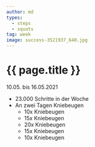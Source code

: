 ```yaml
---
author: md
types:
  - steps
  - squats
tag: week
image: success-3521937_640.jpg
---
```

# {{ page.title }}
10.05. bis 16.05.2021

- 23.000 Schritte in der Woche
- An zwei Tagen Kniebeugen
  - 10x Kniebeugen
  - 15x Kniebeugen
  - 20x Kniebeugen
  - 15x Kniebeugen
  - 10x Kniebeugen